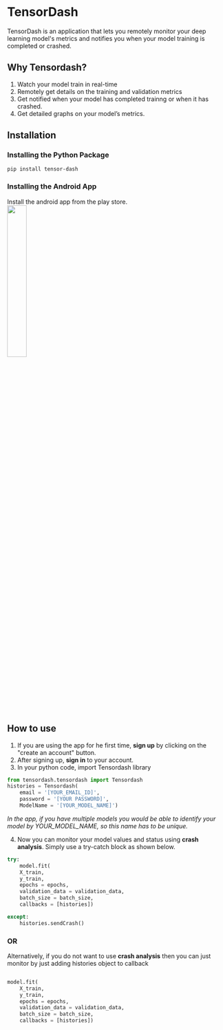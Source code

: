 # TensorDash
TensorDash is an application that lets you remotely monitor your deep learning model's metrics and notifies you when your model training is completed or crashed.

## Why Tensordash?
1. Watch your model train in real-time
2. Remotely get details on the training and validation metrics
3. Get notified when your model has completed trainng or when it has crashed.
4. Get detailed graphs on your model’s metrics.

## Installation

### Installing the Python Package

`pip install tensor-dash`

### Installing the Android App

Install the android app from the play store.<br>
[<img src="https://play.google.com/intl/en_us/badges/static/images/badges/en_badge_web_generic.png" height="30%" width="30%">](https://play.google.com/store/apps/details?id=tech.tensordash.tensordash)

## How to use

1. If you are using the app for he first time, **sign up** by clicking on the "create an account" button.
2. After signing up, **sign in** to your account.
3. In your python code, import Tensordash library
```python
from tensordash.tensordash import Tensordash
histories = Tensordash(
	email = '[YOUR_EMAIL_ID]', 
	password = '[YOUR PASSWORD]', 
	ModelName = '[YOUR_MODEL_NAME]')
```
*In the app, if you have multiple models you would be able to identify your model by YOUR_MODEL_NAME, so this name has to be unique.*

4. Now you can monitor your model values and status using **crash analysis**. Simply use a try-catch block as shown below.

```python
try:
    model.fit(
	X_train, 
	y_train, 
	epochs = epochs, 
	validation_data = validation_data, 
	batch_size = batch_size, 
	callbacks = [histories])

except:
    histories.sendCrash()
```


### OR

Alternatively, if you do not want to use **crash analysis** then you can just monitor by just adding histories object to callback


```python

model.fit(
	X_train, 
	y_train, 
	epochs = epochs, 
	validation_data = validation_data, 
	batch_size = batch_size, 
	callbacks = [histories])
```

